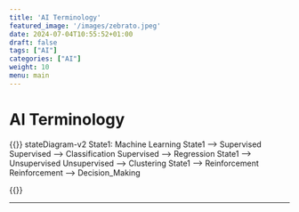 ```yaml
---
title: 'AI Terminology'
featured_image: '/images/zebrato.jpeg'
date: 2024-07-04T10:55:52+01:00
draft: false
tags: ["AI"]
categories: ["AI"]
weight: 10
menu: main
---
```


# AI Terminology

{{<mermaid>}}
stateDiagram-v2
    State1: Machine Learning
	State1 --> Supervised
	Supervised --> 	Classification
	Supervised --> 	Regression
	State1 --> Unsupervised
	Unsupervised --> Clustering
	State1 --> Reinforcement
	Reinforcement --> Decision_Making

{{</mermaid>}}

---